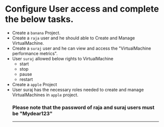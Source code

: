 

# Configure User access and complete the below tasks.
- Create a `banana` Project.
- Create a `raja` user and he should able to Create and Manage VirtualMachine.
- Create a `suraj` user and he can view and access the "VirtualMachine performance metrics".
- User `suraj` allowed below rights to VirtualMachine
	- start
	- stop
	- pause
	- restart
- Create a `apple` Project
- User suraj has the necessary roles needed to create and manage VirtualMachines in `apple` project.
  ### Please note that the password of raja and suraj users must be "Mydear123"
  ---
